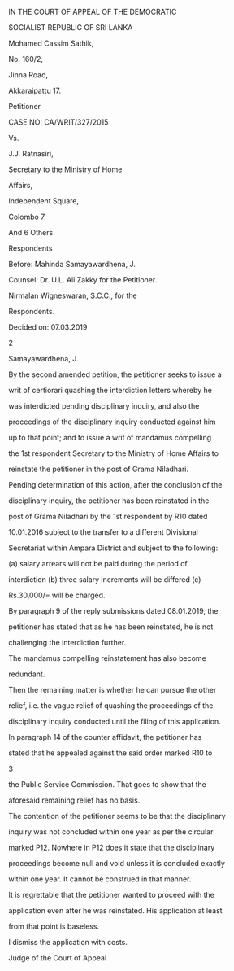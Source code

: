 IN THE COURT OF APPEAL OF THE DEMOCRATIC

SOCIALIST REPUBLIC OF SRI LANKA

Mohamed Cassim Sathik,

No. 160/2,

Jinna Road,

Akkaraipattu 17.

Petitioner

CASE NO: CA/WRIT/327/2015

Vs.

J.J. Ratnasiri,

Secretary to the Ministry of Home

Affairs,

Independent Square,

Colombo 7.

And 6 Others

Respondents

Before: Mahinda Samayawardhena, J.

Counsel: Dr. U.L. Ali Zakky for the Petitioner.

Nirmalan Wigneswaran, S.C.C., for the

Respondents.

Decided on: 07.03.2019

2

Samayawardhena, J.

By the second amended petition, the petitioner seeks to issue a

writ of certiorari quashing the interdiction letters whereby he

was interdicted pending disciplinary inquiry, and also the

proceedings of the disciplinary inquiry conducted against him

up to that point; and to issue a writ of mandamus compelling

the 1st respondent Secretary to the Ministry of Home Affairs to

reinstate the petitioner in the post of Grama Niladhari.

Pending determination of this action, after the conclusion of the

disciplinary inquiry, the petitioner has been reinstated in the

post of Grama Niladhari by the 1st respondent by R10 dated

10.01.2016 subject to the transfer to a different Divisional

Secretariat within Ampara District and subject to the following:

(a) salary arrears will not be paid during the period of

interdiction (b) three salary increments will be differed (c)

Rs.30,000/= will be charged.

By paragraph 9 of the reply submissions dated 08.01.2019, the

petitioner has stated that as he has been reinstated, he is not

challenging the interdiction further.

The mandamus compelling reinstatement has also become

redundant.

Then the remaining matter is whether he can pursue the other

relief, i.e. the vague relief of quashing the proceedings of the

disciplinary inquiry conducted until the filing of this application.

In paragraph 14 of the counter affidavit, the petitioner has

stated that he appealed against the said order marked R10 to

3

the Public Service Commission. That goes to show that the

aforesaid remaining relief has no basis.

The contention of the petitioner seems to be that the disciplinary

inquiry was not concluded within one year as per the circular

marked P12. Nowhere in P12 does it state that the disciplinary

proceedings become null and void unless it is concluded exactly

within one year. It cannot be construed in that manner.

It is regrettable that the petitioner wanted to proceed with the

application even after he was reinstated. His application at least

from that point is baseless.

I dismiss the application with costs.

Judge of the Court of Appeal